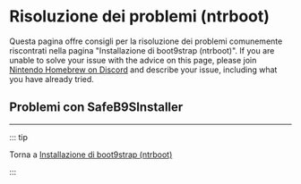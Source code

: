 # Risoluzione dei problemi (ntrboot)

Questa pagina offre consigli per la risoluzione dei problemi comunemente riscontrati nella pagina "Installazione di boot9strap (ntrboot)". If you are unable to solve your issue with the advice on this page, please join [Nintendo Homebrew on Discord](https://discord.gg/MWxPgEp) and describe your issue, including what you have already tried.

## Problemi con SafeB9SInstaller

<!--@include: ./_include/troubleshooting-sb9si-firm.md -->

<!--@include: ./_include/troubleshooting-sb9si-common.md -->

<!--@include: ./_include/troubleshooting-get-help-common.md -->

---

::: tip

Torna a [Installazione di boot9strap (ntrboot)](installing-boot9strap-\(ntrboot\))

:::

<!--@include: ./_include/troubleshooting-return.md -->

